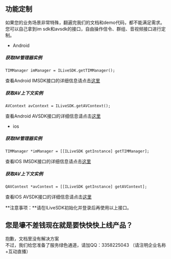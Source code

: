 ## 功能定制

如果您的业务场景非常特殊，翻遍完我们的文档和demo代码，都不能满足需求。<br/>
您可以自己拿到im sdk和avsdk的接口，自由操作信令、群组、音视频接口进行定制。<br/>

* Android

##### 获取IM管理器实例

```
TIMManager imManager = ILiveSDK.getTIMManager();
```

查看Android IMSDK接口的详细信息请点击[这里](https://cloud.tencent.com/document/product/269/1557)

##### 获取AV上下文实例

```
AVContext avContext = ILiveSDK.getAVContext();
```

查看Android AVSDK接口的详细信息请点击[这里](https://cloud.tencent.com/document/product/268/7685)

* ios


##### 获取IM管理器实例

```
TIMManager *imManager = [[ILiveSDK getInstance] getTIMManager];
```

查看IOS IMSDK接口的详细信息请点击[这里](https://cloud.tencent.com/document/product/269/1565)

##### 获取AV上下文实例

```
QAVContext *avContext = [[ILiveSDK getInstance] getAVContext];
```

查看IOS AVSDK接口的详细信息请点击[这里](https://cloud.tencent.com/document/product/268/7661)


**注意事项：**请在ILiveSDK初始化并登录后再使用以上接口。


## 您是壕不差钱现在就是要快快快上线产品？

抱歉，文档里没有解决方案<br/>
不过，我们给您准备了服务绿色通道，请加QQ：3358225043 （请注明企业名称+互动直播）
